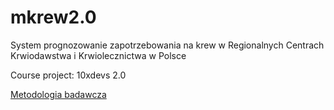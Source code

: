# mkrew2.0
System prognozowanie zapotrzebowania na krew w Regionalnych Centrach Krwiodawstwa i Krwiolecznictwa w Polsce

Course project: 10xdevs 2.0 

[Metodologia badawcza](metodologia.md)
